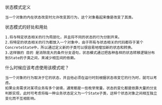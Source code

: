 状态模式定义
```aidl
当一个对象的内在状态改变时允许改变其行为，这个对象看起来像是改变了其类。
```
状态模式的好处和用处
```aidl
1.将与特定状态相关的行为局部化，并且将不同的状态的行为分割开来。
2.将特定的状态相关的行为都放入一个对象中，由于所有与状态相关的代码都存于某个ConcreteState中，所以通过定义新的子类可以很容易地增加新的状态和转换。
3.这样做的 目的 是消除庞大的条件分支语句，状态模式通过把各种各样的状态转移逻辑分布到State的子类之间，来减少相互间的依赖。

```
什么时候应该考虑使用该模式呢？
```aidl
当一个对象的行为取决于它的状态，并且他必须在运行时刻根据状态改变它的行为时，就可以考虑。
如果业务需求对某项业务有多个装填，通常都是一些枚举常量，状态的变化都是依靠大量的分支判断实现，此时可考虑将每一种业务状态定义为一个State子类，这样个状态对象之间相互独立变化而不互相影响。

```